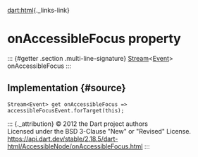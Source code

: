 [dart:html](../../dart-html/dart-html-library){._links-link}

onAccessibleFocus property
==========================

::: {#getter .section .multi-line-signature}
[Stream](../../dart-async/stream-class)\<[Event](../event-class)\>
onAccessibleFocus
:::

Implementation {#source}
--------------

``` {.language-dart data-language="dart"}
Stream<Event> get onAccessibleFocus => accessibleFocusEvent.forTarget(this);
```

::: {._attribution}
© 2012 the Dart project authors\
Licensed under the BSD 3-Clause \"New\" or \"Revised\" License.\
<https://api.dart.dev/stable/2.18.5/dart-html/AccessibleNode/onAccessibleFocus.html>
:::
